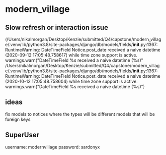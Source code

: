 # modern_village
## Slow refresh or interaction issue
(/Users/nikalmorgan/Desktop/Kenzie/submitted/Q4/capstone/modern_village/.venv/lib/python3.8/site-packages/django/db/models/fields/__init__.py:1367: RuntimeWarning: DateTimeField Notice.post_date received a naive datetime (2020-09-12 17:05:48.758617) while time zone support is active.
  warnings.warn("DateTimeField %s received a naive datetime (%s)"
/Users/nikalmorgan/Desktop/Kenzie/submitted/Q4/capstone/modern_village/.venv/lib/python3.8/site-packages/django/db/models/fields/__init__.py:1367: RuntimeWarning: DateTimeField Notice.post_date received a naive datetime (2020-10-12 17:05:48.758604) while time zone support is active.
  warnings.warn("DateTimeField %s received a naive datetime (%s)")
## ideas
fix models to notices where the types will be different models that will be foreign keys
## SuperUser
username: modernvillage
password: sardonyx
